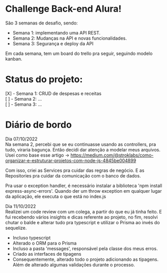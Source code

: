 # Challenge Back-end Alura!

São 3 semanas de desafio, sendo:

- Semana 1: implementando uma API REST.
- Semana 2: Mudanças na API e novas funcionalidades.
- Semana 3: Segurança e deploy da API

Em cada semana, tem um board do trello pra seguir, seguindo modelo kanban.

# Status do projeto:
[X] - Semana 1: CRUD de despesas e receitas  
[ ] - Semana 2: ...  
[ ] - Semana 3: ...  

# Diário de bordo
Dia 07/10/2022  
Na semana 2, percebi que se eu continuasse usando as controllers, pra tudo, viraria bagunça. Então decidi dar atenção a modelar meus arquivos. Usei como base esse artigo -> https://medium.com/@stroklabs/como-organizar-e-estruturar-projetos-com-node-js-4845be004899

Com isso, criei as Services pra cuidar das regras de negócio. E as Repositories pra cuidar da comunicação com o banco de dados.

Pra usar o exception handler, é necessário instalar a biblioteca 'npm install express-async-errors'. Quando der um throw exception em qualquer lugar da aplicação, ele executa o que está no index.js

Dia 11/10/2022  
Realizei um code review com um colega, a partir do que eu já tinha feito. E fui recebendo vários insights e dicas referente ao projeto, no fim, resolvi chutar o balde e alterar tudo pra typescript e utilizar o Prisma ao invés do sequelize. 
- Incluso typescript
- Alterado o ORM para o Prisma
- Incluso a pasta 'messages', responsável pela classe dos meus erros.
- Criado as interfaces de tipagens
- Consequentemente, alterado todo o projeto adicionando as tipagens. Além de alterado algumas validações durante o processo.